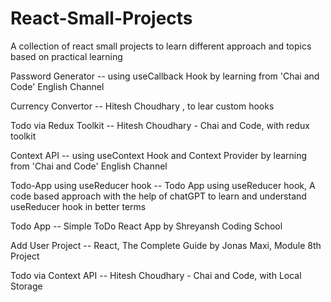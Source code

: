 # React-Small-Projects
A collection of react small projects to learn different approach and topics based on practical learning


  		
Password Generator -- using useCallback Hook by learning from 'Chai and Code' English Channel



Currency Convertor --  Hitesh Choudhary , to lear custom hooks

Todo via Redux Toolkit -- Hitesh Choudhary - Chai and Code, with redux toolkit



Context API -- using useContext Hook and Context Provider by learning from 'Chai and Code' English Channel



Todo-App using useReducer hook  -- Todo App using useReducer hook, A code based approach with the help of chatGPT to learn and understand useReducer hook in better terms



Todo App -- Simple ToDo React App by Shreyansh Coding School 



Add User Project -- React, The Complete Guide by Jonas Maxi, Module 8th Project



Todo via Context API -- Hitesh Choudhary - Chai and Code, with Local Storage
 
